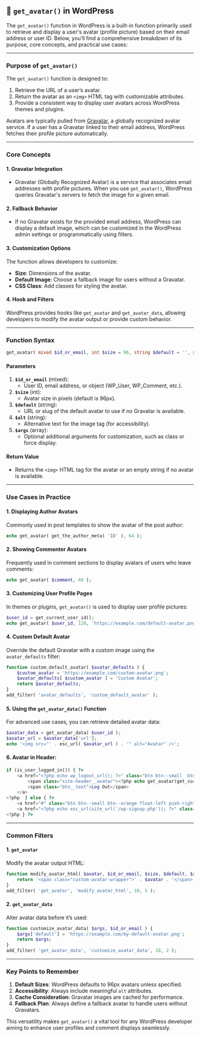 ## 📌 `get_avatar()` in WordPress

The `get_avatar()` function in WordPress is a built-in function primarily used to retrieve and display a user's avatar (profile picture) based on their email address or user ID. Below, you’ll find a comprehensive breakdown of its purpose, core concepts, and practical use cases:

---

### **Purpose of `get_avatar()`**
The `get_avatar()` function is designed to:
1. Retrieve the URL of a user’s avatar.
2. Return the avatar as an `<img>` HTML tag with customizable attributes.
3. Provide a consistent way to display user avatars across WordPress themes and plugins.

Avatars are typically pulled from [Gravatar](https://gravatar.com), a globally recognized avatar service. If a user has a Gravatar linked to their email address, WordPress fetches their profile picture automatically.

---

### **Core Concepts**

#### **1. Gravatar Integration**
- Gravatar (Globally Recognized Avatar) is a service that associates email addresses with profile pictures. When you use `get_avatar()`, WordPress queries Gravatar's servers to fetch the image for a given email.

#### **2. Fallback Behavior**
- If no Gravatar exists for the provided email address, WordPress can display a default image, which can be customized in the WordPress admin settings or programmatically using filters.

#### **3. Customization Options**
The function allows developers to customize:
- **Size**: Dimensions of the avatar.
- **Default Image**: Choose a fallback image for users without a Gravatar.
- **CSS Class**: Add classes for styling the avatar.

#### **4. Hook and Filters**
WordPress provides hooks like `get_avatar` and `get_avatar_data`, allowing developers to modify the avatar output or provide custom behavior.

---

### **Function Syntax**

```php
get_avatar( mixed $id_or_email, int $size = 96, string $default = '', string $alt = '', array $args = null )
```

#### **Parameters**
1. **`$id_or_email`** (mixed): 
   - User ID, email address, or object (WP_User, WP_Comment, etc.).
2. **`$size`** (int):
   - Avatar size in pixels (default is 96px).
3. **`$default`** (string):
   - URL or slug of the default avatar to use if no Gravatar is available.
4. **`$alt`** (string):
   - Alternative text for the image tag (for accessibility).
5. **`$args`** (array):
   - Optional additional arguments for customization, such as class or force display.

#### **Return Value**
- Returns the `<img>` HTML tag for the avatar or an empty string if no avatar is available.

---

### **Use Cases in Practice**

#### **1. Displaying Author Avatars**
Commonly used in post templates to show the avatar of the post author:
```php
echo get_avatar( get_the_author_meta( 'ID' ), 64 );
```

#### **2. Showing Commenter Avatars**
Frequently used in comment sections to display avatars of users who leave comments:
```php
echo get_avatar( $comment, 48 );
```

#### **3. Customizing User Profile Pages**
In themes or plugins, `get_avatar()` is used to display user profile pictures:
```php
$user_id = get_current_user_id();
echo get_avatar( $user_id, 128, 'https://example.com/default-avatar.png', 'User Avatar' );
```

#### **4. Custom Default Avatar**
Override the default Gravatar with a custom image using the `avatar_defaults` filter:
```php
function custom_default_avatar( $avatar_defaults ) {
    $custom_avatar = 'https://example.com/custom-avatar.png';
    $avatar_defaults[ $custom_avatar ] = 'Custom Avatar';
    return $avatar_defaults;
}
add_filter( 'avatar_defaults', 'custom_default_avatar' );
```

#### **5. Using the `get_avatar_data()` Function**
For advanced use cases, you can retrieve detailed avatar data:
```php
$avatar_data = get_avatar_data( $user_id );
$avatar_url = $avatar_data['url'];
echo '<img src="' . esc_url( $avatar_url ) . '" alt="Avatar" />';
```

#### **6. Avatar in Header:**
```php
if (is_user_logged_in()) { ?>
    <a href="<?php echo wp_logout_url(); ?>" class="btn btn--small  btn--dark-orange float-left btn--with-photo">
        <span class="site-header__avatar"><?php echo get_avatar(get_current_user_id(),  60); ?></span>
        <span class="btn__text">Log Out</span>
    </a>
<?php  } else { ?>
    <a href="#" class="btn btn--small btn--orange float-left push-right">Login</a>
    <a href="<?php echo esc_url(site_url('/wp-signup.php')); ?>" class="btn btn--small  btn--dark-orange float-left">Sign Up</a>
<?php } ?>
```

---

### **Common Filters**

#### **1. `get_avatar`**
Modify the avatar output HTML:
```php
function modify_avatar_html( $avatar, $id_or_email, $size, $default, $alt ) {
    return '<span class="custom-avatar-wrapper">' . $avatar . '</span>';
}
add_filter( 'get_avatar', 'modify_avatar_html', 10, 5 );
```

#### **2. `get_avatar_data`**
Alter avatar data before it’s used:
```php
function customize_avatar_data( $args, $id_or_email ) {
    $args['default'] = 'https://example.com/my-default-avatar.png';
    return $args;
}
add_filter( 'get_avatar_data', 'customize_avatar_data', 10, 2 );
```

---

### **Key Points to Remember**
1. **Default Sizes**: WordPress defaults to 96px avatars unless specified.
2. **Accessibility**: Always include meaningful `alt` attributes.
3. **Cache Consideration**: Gravatar images are cached for performance.
4. **Fallback Plan**: Always define a fallback avatar to handle users without Gravatars.

This versatility makes `get_avatar()` a vital tool for any WordPress developer aiming to enhance user profiles and comment displays seamlessly.